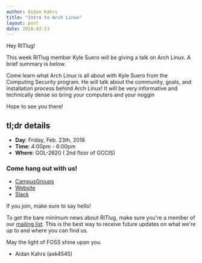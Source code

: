 ```yaml
---
author: Aidan Kahrs
title: "Intro to Arch Linux"
layout: post
date: 2018-02-23
---
```


Hey RITlug! 

This week RITlug member Kyle Suero will be giving a talk on Arch Linux. A brief summary is below.

Come learn what Arch Linux is all about with Kyle Suero from the Computing Security program. 
He will talk about the community, goals, and installation process behind Arch Linux! 
It will be very informative and technically dense so bring your computers and your noggin

Hope to see you there!

## tl;dr details

* **Day**: Friday, Feb. 23th, 2018
* **Time**: 4:00pm - 6:00pm
* **Where**: GOL-2620 ( 2nd floor of GCCIS)

### Come hang out with us!

* [CampusGroups](https://campusgroups.rit.edu/student_community?club_id=16071 "
RITlug on CampusGroups")
* [Website](http://ritlug.com "RIT Linux Users Group website")
* [Slack](https://rit-lug.slack.com/signup "Join the RITlug Slack")

If you join, make sure to say hello!

To get the bare minimum news about RITlug, make sure you're a member of our
[mailing list](https://groups.google.com/forum/#!forum/ritlug-announce "RITlug 
mailing list - Google Groups"). This is the best way to receive future updates
on what we're up to and where you can find us.

May the light of FOSS shine upon you. 

- Aidan Kahrs (axk4545)
